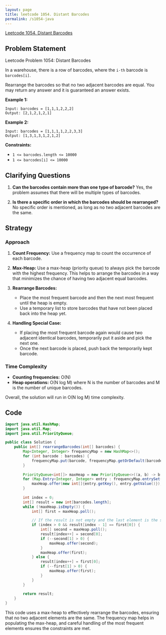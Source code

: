 ```yaml
---
layout: page
title: leetcode 1054. Distant Barcodes
permalink: /s1054-java
---
```

[Leetcode 1054. Distant Barcodes](https://algoadvance.github.io/algoadvance/l1054)
## Problem Statement

Leetcode Problem 1054: Distant Barcodes

In a warehouse, there is a row of barcodes, where the `i-th` barcode is `barcodes[i]`.

Rearrange the barcodes so that no two adjacent barcodes are equal. You may return any answer and it is guaranteed an answer exists.

**Example 1:**
```
Input: barcodes = [1,1,1,2,2,2]
Output: [2,1,2,1,2,1]
```

**Example 2:**
```
Input: barcodes = [1,1,1,1,2,2,3,3]
Output: [1,3,1,3,1,2,1,2]
```

**Constraints:**
- `1 <= barcodes.length <= 10000`
- `1 <= barcodes[i] <= 10000`

## Clarifying Questions

1. **Can the barcodes contain more than one type of barcode?**
   Yes, the problem assumes that there will be multiple types of barcodes.

2. **Is there a specific order in which the barcodes should be rearranged?**
   No specific order is mentioned, as long as no two adjacent barcodes are the same.

## Strategy

### Approach
1. **Count Frequency:**
   Use a frequency map to count the occurrence of each barcode.
   
2. **Max-Heap:**
   Use a max-heap (priority queue) to always pick the barcode with the highest frequency. This helps to arrange the barcodes in a way that minimizes the chance of having two adjacent equal barcodes.

3. **Rearrange Barcodes:**
   - Place the most frequent barcode and then the next most frequent until the heap is empty.
   - Use a temporary list to store barcodes that have not been placed back into the heap yet.

4. **Handling Special Case:**
   - If placing the most frequent barcode again would cause two adjacent identical barcodes, temporarily put it aside and pick the next one.
   - Once the next barcode is placed, push back the temporarily kept barcode.

### Time Complexity
- **Counting frequencies:** O(N)
- **Heap operations:** O(N log M) where N is the number of barcodes and M is the number of unique barcodes.

Overall, the solution will run in O(N log M) time complexity.

## Code

```java
import java.util.HashMap;
import java.util.Map;
import java.util.PriorityQueue;

public class Solution {
    public int[] rearrangeBarcodes(int[] barcodes) {
        Map<Integer, Integer> frequencyMap = new HashMap<>();
        for (int barcode : barcodes) {
            frequencyMap.put(barcode, frequencyMap.getOrDefault(barcode, 0) + 1);
        }
        
        PriorityQueue<int[]> maxHeap = new PriorityQueue<>((a, b) -> b[1] - a[1]);
        for (Map.Entry<Integer, Integer> entry : frequencyMap.entrySet()) {
            maxHeap.offer(new int[]{entry.getKey(), entry.getValue()});
        }
        
        int index = 0;
        int[] result = new int[barcodes.length];
        while (!maxHeap.isEmpty()) {
            int[] first = maxHeap.poll();

            // If the result is not empty and the last element is the same as the current one, we need to swap
            if (index > 0 && result[index - 1] == first[0]) {
                int[] second = maxHeap.poll();
                result[index++] = second[0];
                if (--second[1] > 0) {
                    maxHeap.offer(second);
                }
                maxHeap.offer(first);
            } else {
                result[index++] = first[0];
                if (--first[1] > 0) {
                    maxHeap.offer(first);
                }
            }
        }
        
        return result;
    }
}
```

This code uses a max-heap to effectively rearrange the barcodes, ensuring that no two adjacent elements are the same. The frequency map helps in populating the max-heap, and careful handling of the most frequent elements ensures the constraints are met.